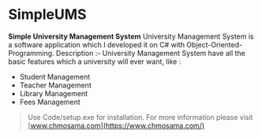 # SimpleUMS
**Simple University Management System**
University Management System is a software application which I developed it on C# with Object-Oriented-Programming.
Description :- University Management System have all the basic features which a university will ever want, like :
- Student Management
- Teacher Management
- Library Management
- Fees Management
> Use Code/setup.exe for installation.
For more information please visit [www.chmosama.com](https://www.chmosama.com/)
